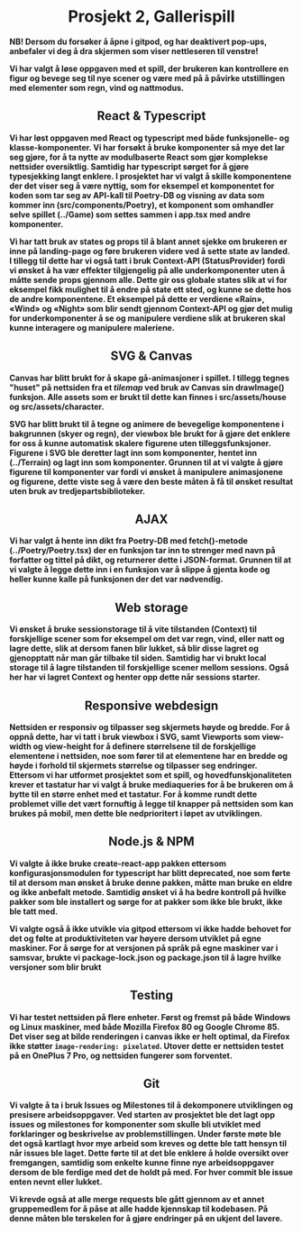 ﻿# <center>Prosjekt 2, Gallerispill </center>

<b> NB! Dersom du forsøker å åpne i gitpod, og har deaktivert pop-ups, anbefaler vi deg å dra skjermen som viser nettleseren til venstre!

Vi har valgt å løse oppgaven med et spill, der brukeren kan kontrollere en figur og bevege seg til nye scener og være med på å påvirke utstillingen med elementer som regn, vind og nattmodus.

## <center> React & Typescript</center>

Vi har løst oppgaven med React og typescript med både funksjonelle- og klasse-komponenter. Vi har forsøkt å bruke komponenter så mye det lar seg gjøre, for å ta nytte av modulbaserte React som gjør komplekse nettsider oversiktlig. Samtidig har typescript sørget for å gjøre typesjekking langt enklere. I prosjektet har vi valgt å skille komponentene der det viser seg å være nyttig, som for eksempel et komponentet for koden som tar seg av API-kall til Poetry-DB og visning av data som kommer inn (src/components/Poetry), et komponent som omhandler selve spillet (../Game) som settes sammen i app.tsx med andre komponenter.

Vi har tatt bruk av states og props til å blant annet sjekke om brukeren er inne på landing-page og føre brukeren videre ved å sette state av landed. I tillegg til dette har vi også tatt i bruk Context-API (StatusProvider) fordi vi ønsket å ha vær effekter tilgjengelig på alle underkomponenter uten å måtte sende props gjennom alle. Dette gir oss globale states slik at vi for eksempel fikk mulighet til å endre på state ett sted, og kunne se dette hos de andre komponentene. Et eksempel på dette er verdiene «Rain», «Wind» og «Night» som blir sendt gjennom Context-API og gjør det mulig for underkomponenter å se og manipulere verdiene slik at brukeren skal kunne interagere og manipulere maleriene.

## <center> SVG & Canvas</center>

Canvas har blitt brukt for å skape gå-animasjoner i spillet. I tillegg tegnes "huset" på nettsiden fra et _tilemap_ ved bruk av Canvas sin drawImage() funksjon. Alle assets som er brukt til dette kan finnes i src/assets/house og src/assets/character.

SVG har blitt brukt til å tegne og animere de bevegelige komponentene i bakgrunnen (skyer og regn), der viewbox ble brukt for å gjøre det enklere for oss å kunne automatisk skalere figurene uten tilleggsfunksjoner. Figurene i SVG ble deretter lagt inn som komponenter, hentet inn (../Terrain) og lagt inn som komponenter. Grunnen til at vi valgte å gjøre figurene til komponenter var fordi vi ønsket å manipulere animasjonene og figurene, dette viste seg å være den beste måten å få til ønsket resultat uten bruk av tredjepartsbiblioteker.

## <center> AJAX</center>

Vi har valgt å hente inn dikt fra Poetry-DB med fetch()-metode (../Poetry/Poetry.tsx) der en funksjon tar inn to strenger med navn på forfatter og tittel på dikt, og returnerer dette i JSON-format. Grunnen til at vi valgte å legge dette inn i en funksjon var å slippe å gjenta kode og heller kunne kalle på funksjonen der det var nødvendig.

## <center>Web storage</center>

Vi ønsket å bruke sessionstorage til å vite tilstanden (Context) til forskjellige scener som for eksempel om det var regn, vind, eller natt og lagre dette, slik at dersom fanen blir lukket, så blir disse lagret og gjenopptatt når man går tilbake til siden. Samtidig har vi brukt local storage til å lagre tilstanden til forskjellige scener mellom sessions. Også her har vi lagret Context og henter opp dette når sessions starter.

## <center>Responsive webdesign</center>

Nettsiden er responsiv og tilpasser seg skjermets høyde og bredde. For å oppnå dette, har vi tatt i bruk viewbox i SVG, samt Viewports som view-width og view-height for å definere størrelsene til de forskjellige elementene i nettsiden, noe som fører til at elementene har en bredde og høyde i forhold til skjermets størrelse og tilpasser seg endringer. Ettersom vi har utformet prosjektet som et spill, og hovedfunskjonaliteten krever et tastatur har vi valgt å bruke mediaqueries for å be brukeren om å bytte til en større enhet med et tastatur. For å komme rundt dette problemet ville det vært fornuftig å legge til knapper på nettsiden som kan brukes på mobil, men dette ble nedprioritert i løpet av utviklingen.

## <center>Node.js & NPM</center>

Vi valgte å ikke bruke create-react-app pakken ettersom konfigurasjonsmodulen for typescript har blitt deprecated, noe som førte til at dersom man ønsket å bruke denne pakken, måtte man bruke en eldre og ikke anbefalt metode. Samtidig ønsket vi å ha bedre kontroll på hvilke pakker som ble installert og sørge for at pakker som ikke ble brukt, ikke ble tatt med.

Vi valgte også å ikke utvikle via gitpod ettersom vi ikke hadde behovet for det og følte at produktiviteten var høyere dersom utviklet på egne maskiner. For å sørge for at versjonen på språk på egne maskiner var i samsvar, brukte vi package-lock.json og package.json til å lagre hvilke versjoner som blir brukt

## <center>Testing</center>

Vi har testet nettsiden på flere enheter. Først og fremst på både Windows og Linux maskiner, med både Mozilla Firefox 80 og Google Chrome 85. Det viser seg at bilde renderingen i canvas ikke er helt optimal, da Firefox ikke støtter `image-rendering: pixelated`. Utover dette er nettsiden testet på en OnePlus 7 Pro, og nettsiden fungerer som forventet.

## <center>Git</center>

Vi valgte å ta i bruk Issues og Milestones til å dekomponere utviklingen og presisere arbeidsoppgaver. Ved starten av prosjektet ble det lagt opp issues og milestones for komponenter som skulle bli utviklet med forklaringer og beskrivelse av problemstillingen. Under første møte ble det også kartlagt hvor mye arbeid som kreves og dette ble tatt hensyn til når issues ble laget. Dette førte til at det ble enklere å holde oversikt over fremgangen, samtidig som enkelte kunne finne nye arbeidsoppgaver dersom de ble ferdige med det de holdt på med. For hver commit ble issue enten nevnt eller lukket.

Vi krevde også at alle merge requests ble gått gjennom av et annet gruppemedlem for å påse at alle hadde kjennskap til kodebasen. På denne måten ble terskelen for å gjøre endringer på en ukjent del lavere.
